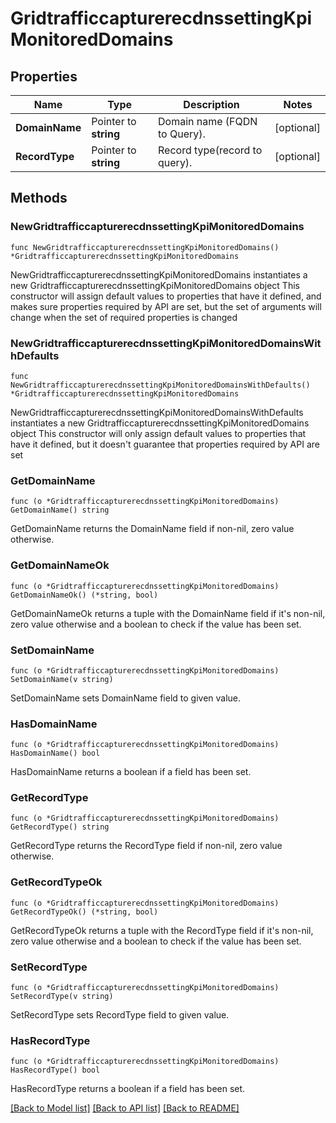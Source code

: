 # GridtrafficcapturerecdnssettingKpiMonitoredDomains

## Properties

Name | Type | Description | Notes
------------ | ------------- | ------------- | -------------
**DomainName** | Pointer to **string** | Domain name (FQDN to Query). | [optional] 
**RecordType** | Pointer to **string** | Record type(record to query). | [optional] 

## Methods

### NewGridtrafficcapturerecdnssettingKpiMonitoredDomains

`func NewGridtrafficcapturerecdnssettingKpiMonitoredDomains() *GridtrafficcapturerecdnssettingKpiMonitoredDomains`

NewGridtrafficcapturerecdnssettingKpiMonitoredDomains instantiates a new GridtrafficcapturerecdnssettingKpiMonitoredDomains object
This constructor will assign default values to properties that have it defined,
and makes sure properties required by API are set, but the set of arguments
will change when the set of required properties is changed

### NewGridtrafficcapturerecdnssettingKpiMonitoredDomainsWithDefaults

`func NewGridtrafficcapturerecdnssettingKpiMonitoredDomainsWithDefaults() *GridtrafficcapturerecdnssettingKpiMonitoredDomains`

NewGridtrafficcapturerecdnssettingKpiMonitoredDomainsWithDefaults instantiates a new GridtrafficcapturerecdnssettingKpiMonitoredDomains object
This constructor will only assign default values to properties that have it defined,
but it doesn't guarantee that properties required by API are set

### GetDomainName

`func (o *GridtrafficcapturerecdnssettingKpiMonitoredDomains) GetDomainName() string`

GetDomainName returns the DomainName field if non-nil, zero value otherwise.

### GetDomainNameOk

`func (o *GridtrafficcapturerecdnssettingKpiMonitoredDomains) GetDomainNameOk() (*string, bool)`

GetDomainNameOk returns a tuple with the DomainName field if it's non-nil, zero value otherwise
and a boolean to check if the value has been set.

### SetDomainName

`func (o *GridtrafficcapturerecdnssettingKpiMonitoredDomains) SetDomainName(v string)`

SetDomainName sets DomainName field to given value.

### HasDomainName

`func (o *GridtrafficcapturerecdnssettingKpiMonitoredDomains) HasDomainName() bool`

HasDomainName returns a boolean if a field has been set.

### GetRecordType

`func (o *GridtrafficcapturerecdnssettingKpiMonitoredDomains) GetRecordType() string`

GetRecordType returns the RecordType field if non-nil, zero value otherwise.

### GetRecordTypeOk

`func (o *GridtrafficcapturerecdnssettingKpiMonitoredDomains) GetRecordTypeOk() (*string, bool)`

GetRecordTypeOk returns a tuple with the RecordType field if it's non-nil, zero value otherwise
and a boolean to check if the value has been set.

### SetRecordType

`func (o *GridtrafficcapturerecdnssettingKpiMonitoredDomains) SetRecordType(v string)`

SetRecordType sets RecordType field to given value.

### HasRecordType

`func (o *GridtrafficcapturerecdnssettingKpiMonitoredDomains) HasRecordType() bool`

HasRecordType returns a boolean if a field has been set.


[[Back to Model list]](../README.md#documentation-for-models) [[Back to API list]](../README.md#documentation-for-api-endpoints) [[Back to README]](../README.md)


